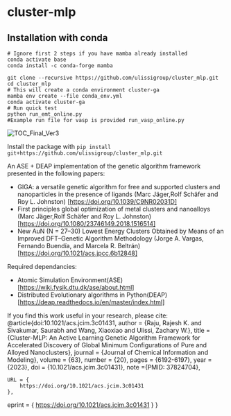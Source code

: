 # cluster-mlp

## Installation with conda

```
# Ignore first 2 steps if you have mamba already installed
conda activate base
conda install -c conda-forge mamba

git clone --recursive https://github.com/ulissigroup/cluster_mlp.git
cd cluster_mlp
# This will create a conda environment cluster-ga
mamba env create --file conda_env.yml
conda activate cluster-ga
# Run quick test
python run_emt_online.py
#Example run file for vasp is provided run_vasp_online.py

```
![TOC_Final_Ver3](https://github.com/ulissigroup/cluster_mlp/assets/40799655/3c2a3c12-825a-4b80-a7df-703b73f3add6)


Install the package with `pip install git+https://github.com/ulissigroup/cluster_mlp.git`

An ASE + DEAP implementation of the genetic algorithm framework presented in the following papers:
- GIGA: a versatile genetic algorithm for free and supported clusters and nanoparticles in the presence of ligands (Marc Jäger,Rolf Schäfer and  Roy L. Johnston) [https://doi.org/10.1039/C9NR02031D]
- First principles global optimization of metal clusters and nanoalloys (Marc Jäger,Rolf Schäfer and  Roy L. Johnston) [https://doi.org/10.1080/23746149.2018.1516514]
- New AuN (N = 27–30) Lowest Energy Clusters Obtained by Means of an Improved DFT–Genetic Algorithm Methodology (Jorge A. Vargas, Fernando Buendía, and Marcela R. Beltrán) [https://doi.org/10.1021/acs.jpcc.6b12848]

Required dependancies:
- Atomic Simulation Environment(ASE) [https://wiki.fysik.dtu.dk/ase/about.html]
- Distributed Evolutionary algorithms in Python(DEAP) [https://deap.readthedocs.io/en/master/index.html]

If you find this work useful in your research, please cite:
    @article{doi:10.1021/acs.jcim.3c01431,
    author = {Raju, Rajesh K. and Sivakumar, Saurabh and Wang, Xiaoxiao and Ulissi, Zachary W.},
    title = {Cluster-MLP: An Active Learning Genetic Algorithm Framework for Accelerated Discovery of Global Minimum Configurations of Pure and Alloyed Nanoclusters},
    journal = {Journal of Chemical Information and Modeling},
    volume = {63},
    number = {20},
    pages = {6192-6197},
    year = {2023},
    doi = {10.1021/acs.jcim.3c01431},
    note ={PMID: 37824704},

    URL = {   
        https://doi.org/10.1021/acs.jcim.3c01431
    },
eprint = { 
        https://doi.org/10.1021/acs.jcim.3c01431
}
}


